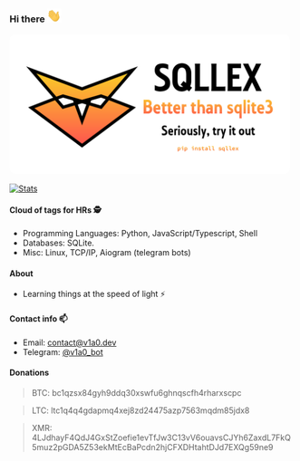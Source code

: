 ### Hi there <img src="https://github.com/v1a0/v1a0/blob/master/hi-hand.gif" width="25px">


<a href="https://github.com/v1a0/sqllex">
<img src="https://raw.githubusercontent.com/v1a0/imgs/main/sqllex/sqllex-repository-open-graph.png" alt="SQLLEX" width="495px" style="border-radius: 10px">
</a>



[![Stats](https://github-readme-stats.vercel.app/api?username=v1a0&title_color=c9d1d9&icon_color=c9d1d9&text_color=c9d1d9&bg_color=161b22&border_color=c9d1d9&show_icons=true)](https://github.com/v1a0?tab=repositories)



#### Cloud of tags for HRs 🕵️

* Programming Languages: Python, JavaScript/Typescript, Shell
* Databases: SQLite.
* Misc: Linux, TCP/IP, Aiogram (telegram bots) 


#### About

* Learning things at the speed of light ⚡


#### Contact info 📫 

* Email: [contact@v1a0.dev](mailto:contact@v1a0.dev) 
* Telegram: [@v1a0_bot](https://t.me/v1a0_bot)


#### Donations
> BTC: bc1qzsx84gyh9ddq30xswfu6ghnqscfh4rharxscpc

> LTC: ltc1q4q4gdapmq4xej8zd24475azp7563mqdm85jdx8

> XMR: 4LJdhayF4QdJ4GxStZoefie1evTfJw3C13vV6ouavsCJYh6ZaxdL7FkQ5muz2pGDA5Z53ekMtEcBaPcdn2hjCFXDHtahtDJd7EXQg59ne9
